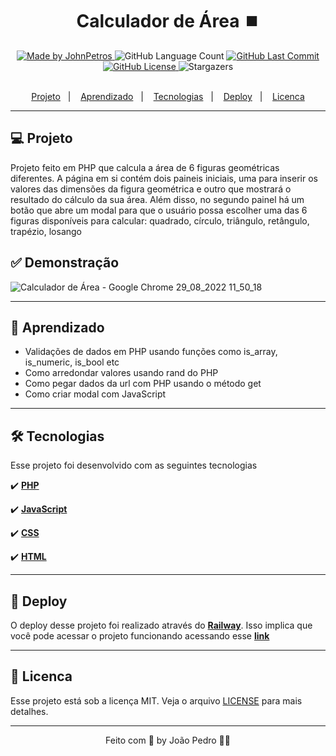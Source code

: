 <h1 align="center">
  Calculador de Área ⏹️
</h1>

<div align="center">
   <a href="https://github.com/JohnPetros">
      <img alt="Made by JohnPetros" src="https://img.shields.io/badge/made%20by-JohnPetros-blueviolet">
   </a>
   <img alt="GitHub Language Count" src="https://img.shields.io/github/languages/count/JohnPetros/mentalista">
   <a href="https://github.com/JohnPetros/mentalista/commits/main">
      <img alt="GitHub Last Commit" src="https://img.shields.io/github/last-commit/JohnPetros/mentalista">
   </a>
  </a>
   </a>
   <a href="https://github.com/JohnPetros/mentalista/blob/main/LICENSE.md">
      <img alt="GitHub License" src="https://img.shields.io/github/license/JohnPetros/mentalista">
   </a>
    <img alt="Stargazers" src="https://img.shields.io/github/stars/JohnPetros/mentalista?style=social">
</div>

<br>

<p align="center">
  <a href="#-projeto">Projeto</a>&nbsp;&nbsp;&nbsp;|&nbsp;&nbsp;&nbsp;
  <a href="#-aprendizado">Aprendizado</a>&nbsp;&nbsp;&nbsp;|&nbsp;&nbsp;&nbsp;
  <a href="#-tecnologias">Tecnologias</a>&nbsp;&nbsp;&nbsp;|&nbsp;&nbsp;&nbsp;
  <a href="#-deploy">Deploy</a>&nbsp;&nbsp;&nbsp;|&nbsp;&nbsp;&nbsp;
  <a href="#-licenca">Licenca</a>
</p>

---

## 💻 Projeto

Projeto feito em PHP que calcula a área de 6 figuras geométricas diferentes. A página em si contém dois paineis iniciais, uma para inserir os valores das dimensões da figura geométrica e outro que mostrará o resultado do cálculo da sua área. Além disso, no segundo painel há um botão que abre um modal para que o usuário possa escolher uma das 6 figuras disponíveis para calcular: quadrado, círculo, triângulo, retângulo, trapézio, losango 

## ✅ Demonstração
![Calculador de Área - Google Chrome 29_08_2022 11_50_18](https://user-images.githubusercontent.com/93893533/187229814-3006ed86-39dd-40cd-aea8-7a4dbdbf838f.png)

---

## 📖 Aprendizado
- Validações de dados em PHP usando funções como is_array, is_numeric, is_bool etc
- Como arredondar valores usando rand do PHP
- Como pegar dados da url com PHP usando o método get
- Como criar modal com JavaScript

---

## 🛠️ Tecnologias
Esse projeto foi desenvolvido com as seguintes tecnologias

✔️ **[PHP](https://www.php.net/)**

✔️ **[JavaScript](https://developer.mozilla.org/pt-BR/docs/Web/JavaScript)**

✔️ **[CSS](https://developer.mozilla.org/pt-BR/docs/Web/CSS)**

✔️ **[HTML](https://developer.mozilla.org/pt-BR/docs/Web/HML)**

---
## 🚀 Deploy

O deploy desse projeto foi realizado através do **[Railway](https://railway.app/)**. Isso implica que você pode acessar o projeto funcionando acessando esse **[link](calcula-area-production.up.railway.app/)**

---

## 📝 Licenca

Esse projeto está sob a licença MIT. Veja o arquivo [LICENSE](LICENSE) para mais detalhes.

---

<p align="center">
   Feito com 💜 by João Pedro 👋🏻
</p>